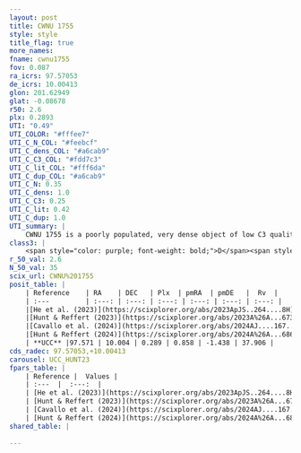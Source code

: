```yaml
---
layout: post
title: CWNU 1755
style: style
title_flag: true
more_names: 
fname: cwnu1755
fov: 0.087
ra_icrs: 97.57053
de_icrs: 10.00413
glon: 201.62949
glat: -0.08678
r50: 2.6
plx: 0.2893
UTI: "0.49"
UTI_COLOR: "#fffee7"
UTI_C_N_COL: "#feebcf"
UTI_C_dens_COL: "#a6cab9"
UTI_C_C3_COL: "#fdd7c3"
UTI_C_lit_COL: "#fff6da"
UTI_C_dup_COL: "#a6cab9"
UTI_C_N: 0.35
UTI_C_dens: 1.0
UTI_C_C3: 0.25
UTI_C_lit: 0.42
UTI_C_dup: 1.0
UTI_summary: |
    CWNU 1755 is a poorly populated, very dense object of low C3 quality. It was recently reported in the literature.
class3: |
    <span style="color: purple; font-weight: bold;">D</span><span style="color: #FFC300; font-weight: bold;">B</span>
r_50_val: 2.6
N_50_val: 35
scix_url: CWNU%201755
posit_table: |
    | Reference    | RA    | DEC   | Plx  | pmRA  | pmDE   |  Rv  |
    | :---         | :---: | :---: | :---: | :---: | :---: | :---: |
    |[He et al. (2023)](https://scixplorer.org/abs/2023ApJS..264....8H) | 97.577 | 9.997 | 0.306 | 0.872 | -1.456 | 37.91 |
    |[Hunt & Reffert (2023)](https://scixplorer.org/abs/2023A%26A...673A.114H) | 97.579 | 10.01 | 0.287 | 0.861 | -1.438 | 49.923 |
    |[Cavallo et al. (2024)](https://scixplorer.org/abs/2024AJ....167...12C) | 97.548 | 10.021 | 0.284 | -- | -- | -- |
    |[Hunt & Reffert (2024)](https://scixplorer.org/abs/2024A%26A...686A..42H) | 97.579 | 10.01 | 0.287 | 0.861 | -1.438 | 49.923 |
    | **UCC** |97.571 | 10.004 | 0.289 | 0.858 | -1.438 | 37.906 | 
cds_radec: 97.57053,+10.00413
carousel: UCC_HUNT23
fpars_table: |
    | Reference |  Values |
    | :---  |  :---:  |
    | [He et al. (2023)](https://scixplorer.org/abs/2023ApJS..264....8H) | `A0=3.25, m-M=12.5, logAge=8.9` |
    | [Hunt & Reffert (2023)](https://scixplorer.org/abs/2023A%26A...673A.114H) | `AV50=2.593, diffAV50=2.754, MOD50=12.328, logAge50=8.928` |
    | [Cavallo et al. (2024)](https://scixplorer.org/abs/2024AJ....167...12C) | `AV50=3.09, dMod50=13.42, logAge50=8.53, [Fe/H]50=0.22` |
    | [Hunt & Reffert (2024)](https://scixplorer.org/abs/2024A%26A...686A..42H) | `MassJ=521.691` |
shared_table: |
    
---
```

